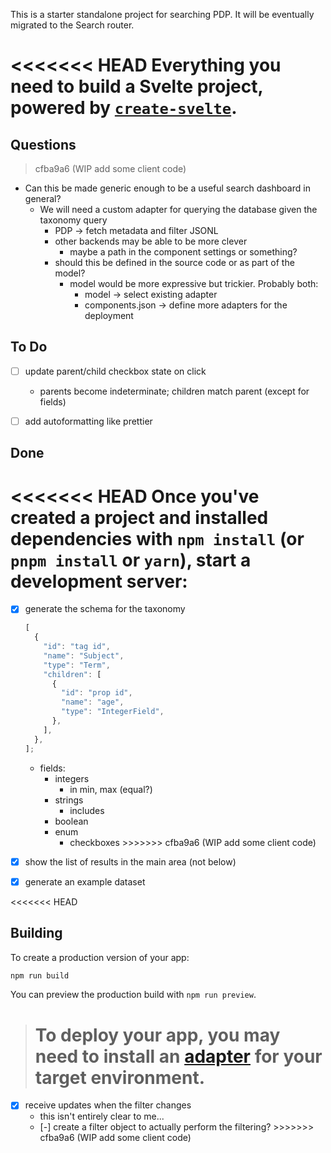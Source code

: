 This is a starter standalone project for searching PDP. It will be eventually
migrated to the Search router.

# <<<<<<< HEAD Everything you need to build a Svelte project, powered by [`create-svelte`](https://github.com/sveltejs/kit/tree/master/packages/create-svelte).

## Questions

> cfba9a6 (WIP add some client code)

- Can this be made generic enough to be a useful search dashboard in general?
  - We will need a custom adapter for querying the database given the taxonomy
    query
    - PDP -> fetch metadata and filter JSONL
    - other backends may be able to be more clever
      - maybe a path in the component settings or something?
    - should this be defined in the source code or as part of the model?
      - model would be more expressive but trickier. Probably both:
        - model -> select existing adapter
        - components.json -> define more adapters for the deployment

## To Do

- [ ] update parent/child checkbox state on click
  - parents become indeterminate; children match parent (except for fields)

- [ ] add autoformatting like prettier

## Done

# <<<<<<< HEAD Once you've created a project and installed dependencies with `npm install` (or `pnpm install` or `yarn`), start a development server:

- [x] generate the schema for the taxonomy
  ```javascript
  [
    {
      "id": "tag id",
      "name": "Subject",
      "type": "Term",
      "children": [
        {
          "id": "prop id",
          "name": "age",
          "type": "IntegerField",
        },
      ],
    },
  ];
  ```
  - fields:
    - integers
      - in min, max (equal?)
    - strings
      - includes
    - boolean
    - enum
      - checkboxes >>>>>>> cfba9a6 (WIP add some client code)

- [x] show the list of results in the main area (not below)

- [x] generate an example dataset

<<<<<<< HEAD

## Building

To create a production version of your app:

```bash
npm run build
```

You can preview the production build with `npm run preview`.

> # To deploy your app, you may need to install an [adapter](https://kit.svelte.dev/docs/adapters) for your target environment.

- [x] receive updates when the filter changes
  - this isn't entirely clear to me...
  - [-] create a filter object to actually perform the filtering? >>>>>>>
    cfba9a6 (WIP add some client code)
